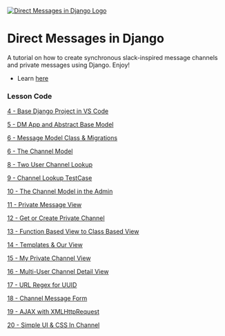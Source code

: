 [![Direct Messages in Django Logo](https://static.codingforentrepreneurs.com/media/projects/direct-messages-django/images/share/Direct_Messages_in_Django_-_Share.jpg)](https://www.codingforentrepreneurs.com/projects/direct-messages-django)

# Direct Messages in Django
A tutorial on how to create synchronous slack-inspired message channels and private messages using Django. Enjoy!

- Learn [here](https://www.codingforentrepreneurs.com/projects/direct-messages-django)

### Lesson Code

[4 - Base Django Project in VS Code](../../tree/3ab033b0a4d4b7ab7cba2ed89ceaec111b79f013/)

[5 - DM App and Abstract Base Model](../../tree/71faf517f23e90c6b4e88194c5b04e999d8b1f17/)

[6 - Message Model Class & Migrations](../../tree/5432f908f55a20a94422bb482f80348c55ad7dc4/)

[6 - The Channel Model](../../tree/2a4dcef13b5d25bdb3c05e8cdc6a0f2ddb375279/)

[8 - Two User Channel Lookup](../../tree/8213133542447ef57227a71b5b98d7080072e688/)

[9 - Channel Lookup TestCase](../../tree/62a3069f4b3d7f1a6d2a93d5f75800a02e1a5fd6/)

[10 - The Channel Model in the Admin](../../tree/50a1ba15f08be4ee75c660254feea04fc2e55e56/)

[11 - Private Message View](../../tree/4b8b6b1125b5ca15ef3fd1eadb32567408e0e8e0/)

[12 - Get or Create Private Channel](../../tree/b3c828c5be2ea74c908670f59f221340ec838d4f/)

[13 - Function Based View to Class Based View](../../tree/82eea051edce6ac4c732c6ec66ec0c00c2edbc48/)

[14 - Templates & Our View](../../tree/188d7fb9e311f32528095b667c511e23f3ca74de/)

[15 - My Private Channel View](../../tree/f48b71ae5bfe008b69be3eb1af137aa66a7eafc7/)

[16 - Multi-User Channel Detail View](../../tree/d91384e639daa2f7dfbcec27eb9a3c14c691eef9/)

[17 - URL Regex for UUID](../../tree/7d0be5f231595f30ebe037c68f22d5a2842eee6c/)

[18 - Channel Message Form](../../tree/e6f1cfff5ea5860349495c1a629740b17e7a9727/)

[19 - AJAX with XMLHttpRequest](../../tree/78b613d36a058e9ab54862b1f49b265a47d976ff/)

[20 - Simple UI & CSS In Channel](../../tree/9b66179dfaaa6f0efe8dcf0250a5bf6e7fa3d8fc/)

